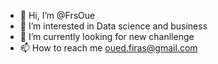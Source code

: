 - 👋 Hi, I’m @FrsOue
- 👀 I’m interested in Data science and business
- 🌱 I’m currently looking for new chanllenge
- 📫 How to reach me oued.firas@gmail.com

<!---
FrsOue/FrsOue is a ✨ special ✨ repository because its `README.md` (this file) appears on your GitHub profile.
You can click the Preview link to take a look at your changes.
--->
